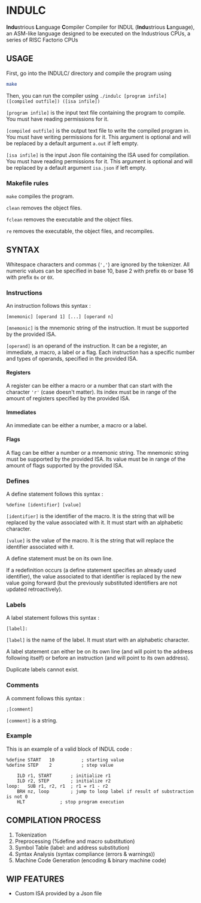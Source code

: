 # INDULC

**Indu**strious **L**anguage **C**ompiler
Compiler for INDUL (**Indu**strious **L**anguage), an ASM-like language designed to be executed on the Industrious CPUs, a series of RISC Factorio CPUs

## USAGE

First, go into the INDULC/ directory and compile the program using
```bash
make
```

Then, you can run the compiler using
`./indulc [program infile] ([compiled outfile]) ([isa infile])`

`[program infile]` is the input text file containing the program to compile. You must have reading permissions for it.

`[compiled outfile]` is the output text file to write the compiled program in. You must have writing permissions for it. This argument is optional and will be replaced by a default argument `a.out` if left empty.

`[isa infile]` is the input Json file containing the ISA used for compilation. You must have reading permissions for it. This argument is optional and will be replaced by a default argument `isa.json` if left empty.

### Makefile rules

`make` compiles the program.

`clean` removes the object files.

`fclean` removes the executable and the object files.

`re` removes the executable, the object files, and recompiles.

## SYNTAX

Whitespace characters and commas (`','`) are ignored by the tokenizer.
All numeric values can be specified in base 10, base 2 with prefix `0b` or base 16 with prefix `0x` or `0X`.

### Instructions

An instruction follows this syntax :

`[mnemonic] [operand 1] [...] [operand n]`

`[mnemonic]` is the mnemonic string of the instruction. It must be supported by the provided ISA.

`[operand]` is an operand of the instruction. It can be a register, an immediate, a macro, a label or a flag. Each instruction has a specific number and types of operands, specified in the provided ISA.

#### Registers

A register can be either a macro or a number that can start with the character `'r'` (case doesn't matter). Its index must be in range of the amount of registers specified by the provided ISA.

#### Immediates

An immediate can be either a number, a macro or a label.

#### Flags

A flag can be either a number or a mnemonic string. The mnemonic string must be supported by the provided ISA. Its value must be in range of the amount of flags supported by the provided ISA.

### Defines

A define statement follows this syntax :

`%define [identifier] [value]`

`[identifier]` is the identifier of the macro. It is the string that will be replaced by the value associated with it. It must start with an alphabetic character.

`[value]` is the value of the macro. It is the string that will replace the identifier associated with it.

A define statement must be on its own line.

If a redefinition occurs (a define statement specifies an already used identifier), the value associated to that identifier is replaced by the new value going forward (but the previously substituted identifiers are not updated retroactively).

### Labels

A label statement follows this syntax :

`[label]:`

`[label]` is the name of the label. It must start with an alphabetic character.

A label statement can either be on its own line (and will point to the address following itself) or before an instruction (and will point to its own address).

Duplicate labels cannot exist.

### Comments

A comment follows this syntax :

`;[comment]`

`[comment]` is a string.

### Example

This is an example of a valid block of INDUL code :

```
%define START	10			; starting value
%define STEP	2			; step value

	ILD	r1,	START		; initialize r1
	ILD	r2,	STEP		; initialize r2
loop:	SUB	r1,	r2,	r1	; r1 = r1 - r2
	BRH	nz,	loop		; jump to loop label if result of substraction is not 0
	HLT				; stop program execution
```

## COMPILATION PROCESS

1. Tokenization
2. Preprocessing (%define and macro substitution)
3. Symbol Table (label: and address substitution)
4. Syntax Analysis (syntax compliance (errors & warnings))
5. Machine Code Generation (encoding & binary machine code)

## WIP FEATURES

- Custom ISA provided by a Json file
